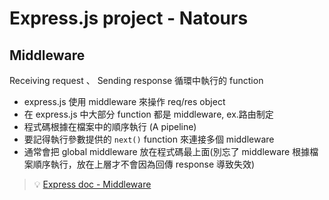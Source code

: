# Express.js project - Natours

## Middleware

Receiving request 、 Sending response 循環中執行的 function

- express.js 使用 middleware 來操作 req/res object
- 在 express.js 中大部分 function 都是 middleware, ex.路由制定
- 程式碼根據在檔案中的順序執行 (A pipeline)
- 要記得執行參數提供的 `next()` function 來連接多個 middleware
- 通常會把 global middleware 放在程式碼最上面(別忘了 middleware 根據檔案順序執行，放在上層才不會因為回傳 response 導致失效)

>💡
> [Express doc - Middleware](https://expressjs.com/en/guide/writing-middleware.html)
